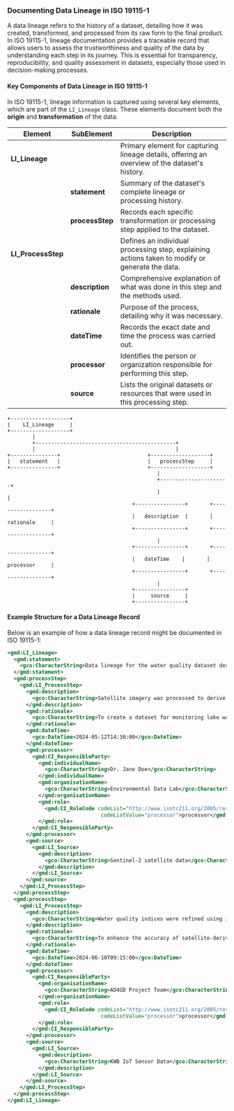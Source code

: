### Documenting Data Lineage in ISO 19115-1

A data lineage refers to the history of a dataset, detailing how it was created, transformed, and processed from its raw form to the final product. In ISO 19115-1, lineage documentation provides a traceable record that allows users to assess the trustworthiness and quality of the data by understanding each step in its journey. This is essential for transparency, reproducibility, and quality assessment in datasets, especially those used in decision-making processes.

#### Key Components of Data Lineage in ISO 19115-1

In ISO 19115-1, lineage information is captured using several key elements, which are part of the `LI_Lineage` class. These elements document both the **origin** and **transformation** of the data:


| **Element**     | **SubElement** |**Description**                                                                                   |
|-----------------|-----------------------|----------------------------------------------------------------------------|
| **LI_Lineage**  |  | Primary element for capturing lineage details, offering an overview of the dataset's history.     |
| | **statement**   | Summary of the dataset's complete lineage or processing history.                                  |
|  | **processStep** | Records each specific transformation or processing step applied to the dataset.                   |
| **LI_ProcessStep**  |                   | Defines an individual processing step, explaining actions taken to modify or generate the data.   |
|                     | **description**   | Comprehensive explanation of what was done in this step and the methods used.                     |
|                     | **rationale**     | Purpose of the process, detailing why it was necessary.                                          |
|                     | **dateTime**      | Records the exact date and time the process was carried out.                                     |
|                     | **processor**     | Identifies the person or organization responsible for performing this step.                      |
|                     | **source**        | Lists the original datasets or resources that were used in this processing step.                 |

    +-------------------+
    |    LI_Lineage     |
    +-------------------+
            |
            +---------------------------------------------+
            |                                             |
    +---------------+                            +-------------------+
    |   statement   |                            |   processStep     |
    +---------------+                            +-------------------+
                                                    |
                                                    +----------------------+
                                                    |                      |
                                            +----------------+       +------------------+
                                            |   description  |       |    rationale     |
                                            +----------------+       +------------------+
                                                    |
                                            +----------------+       +------------------+
                                            |   dateTime    |       |    processor     |
                                            +----------------+       +------------------+
                                                    |
                                            +----------------+       
                                            |     source     |
                                            +----------------+  

#### Example Structure for a Data Lineage Record

Below is an example of how a data lineage record might be documented in ISO 19115-1:

```xml
<gmd:LI_Lineage>
  <gmd:statement>
    <gco:CharacterString>Data lineage for the water quality dataset derived from satellite imagery and IoT sensor inputs.</gco:CharacterString>
  </gmd:statement>
  <gmd:processStep>
    <gmd:LI_ProcessStep>
      <gmd:description>
        <gco:CharacterString>Satellite imagery was processed to derive water quality indices for small urban lakes in Berlin.</gco:CharacterString>
      </gmd:description>
      <gmd:rationale>
        <gco:CharacterString>To create a dataset for monitoring lake water quality based on remote sensing data.</gco:CharacterString>
      </gmd:rationale>
      <gmd:dateTime>
        <gco:DateTime>2024-05-12T14:30:00</gco:DateTime>
      </gmd:dateTime>
      <gmd:processor>
        <gmd:CI_ResponsibleParty>
          <gmd:individualName>
            <gco:CharacterString>Dr. Jane Doe</gco:CharacterString>
          </gmd:individualName>
          <gmd:organisationName>
            <gco:CharacterString>Environmental Data Lab</gco:CharacterString>
          </gmd:organisationName>
          <gmd:role>
            <gmd:CI_RoleCode codeList="http://www.isotc211.org/2005/resources/Codelist/gmxCodelists.xml#CI_RoleCode"
                              codeListValue="processor">processor</gmd:CI_RoleCode>
          </gmd:role>
        </gmd:CI_ResponsibleParty>
      </gmd:processor>
      <gmd:source>
        <gmd:LI_Source>
          <gmd:description>
            <gco:CharacterString>Sentinel-2 satellite data</gco:CharacterString>
          </gmd:description>
        </gmd:LI_Source>
      </gmd:source>
    </gmd:LI_ProcessStep>
  </gmd:processStep>
  <gmd:processStep>
    <gmd:LI_ProcessStep>
      <gmd:description>
        <gco:CharacterString>Water quality indices were refined using in-situ sensor data from KWB IoT sensors.</gco:CharacterString>
      </gmd:description>
      <gmd:rationale>
        <gco:CharacterString>To enhance the accuracy of satellite-derived water quality indices through ground truthing.</gco:CharacterString>
      </gmd:rationale>
      <gmd:dateTime>
        <gco:DateTime>2024-06-10T09:15:00</gco:DateTime>
      </gmd:dateTime>
      <gmd:processor>
        <gmd:CI_ResponsibleParty>
          <gmd:organisationName>
            <gco:CharacterString>AD4GD Project Team</gco:CharacterString>
          </gmd:organisationName>
          <gmd:role>
            <gmd:CI_RoleCode codeList="http://www.isotc211.org/2005/resources/Codelist/gmxCodelists.xml#CI_RoleCode"
                              codeListValue="processor">processor</gmd:CI_RoleCode>
          </gmd:role>
        </gmd:CI_ResponsibleParty>
      </gmd:processor>
      <gmd:source>
        <gmd:LI_Source>
          <gmd:description>
            <gco:CharacterString>KWB IoT Sensor Data</gco:CharacterString>
          </gmd:description>
        </gmd:LI_Source>
      </gmd:source>
    </gmd:LI_ProcessStep>
  </gmd:processStep>
</gmd:LI_Lineage>
```